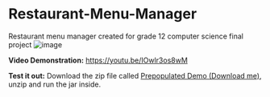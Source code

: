 # Restaurant-Menu-Manager
Restaurant menu manager created for grade 12 computer science final project
![image](https://user-images.githubusercontent.com/97940747/178794110-0c307822-983c-4f77-889f-b264b9fd58f3.png)

**Video Demonstration:**
https://youtu.be/IOwlr3os8wM

**Test it out:**
Download the zip file called [Prepopulated Demo (Download me)](https://github.com/NickC64/Restaurant-Menu-Manager/raw/main/Prepopulated%20Demo%20(Download%20me).zip), unzip and run the jar inside.
